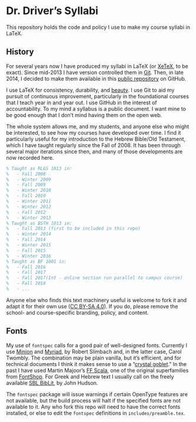 Dr. Driver’s Syllabi
====================

This repository holds the code and policy I use to make my course
syllabi in LaTeX.

History
-------

For several years now I have produced my syllabi in LaTeX (or [XeTeX][],
to be exact). Since mid-2013 I have version controlled them in [Git][].
Then, in late 2014, I decided to make them available in this [public
repository][repo] on GitHub.

I use LaTeX for consistency, durability, and [beauty][]. I use Git to
aid my pursuit of continuous improvement, particularly in the
foundational courses that I teach year in and year out. I use GitHub in
the interest of accountability. To my mind a syllabus is a public
document. I want mine to be good enough that I don’t mind having them on
the open web.

The whole system allows me, and my students, and anyone else who might
be interested, to see how my courses have developed over time. I find it
particularly useful for my introduction to the Hebrew Bible/Old
Testament, which I have taught regularly since the Fall of 2008. It has
been through several major iterations since then, and many of those
developments are now recorded here.

```tex
% Taught as RLGS 1013 in:
%   - Fall 2008
%   - Winter 2009
%   - Fall 2009
%   - Winter 2010
%   - Fall 2010
%   - Winter 2011
%   - Winter 2012
%   - Fall 2012
%   - Winter 2013
% Taught as BSTH 1013 in:
%   - Fall 2013 (first to be included in this repo)
%   - Winter 2014
%   - Fall 2014
%   - Winter 2015
%   - Fall 2015
%   - Winter 2016
% Taught as BF 1001 in:
%   - Fall 2016
%   - Fall 2017
%   - Fall 2017(Int - online section run parallel to campus course)
%   - Fall 2018
%   - ...

```

Anyone else who finds this text machinery useful is welcome to fork it
and adapt it for their own use ([CC BY-SA 4.0][license]). If you do,
please remove the school- and course-specific branding, policy, and
content.


Fonts
-----

My use of `fontspec` calls for a good pair of well-designed fonts.
Currently I use [Minion][] and [Myriad][], by Robert Slimbach and, in
the latter case, Carol Twombly. The combination may be plain vanilla,
but it’s efficient, and for technical documents I think it makes sense
to use a “[crystal goblet][goblet].” In the past I have used Martin
Majoor’s [FF Scala][FFS], one of the original superfamilies from
[FontShop][FSS]. For Greek and Hebrew text I usually call on the freely
available [SBL BibLit][SBL], by John Hudson.

The `fontspec` package will issue warnings if certain OpenType features
are not available, but the build process will halt if the specified
fonts are not available to it. Any who fork this repo will need to have
the correct fonts installed, or else to edit the `fontspec` definitions
in `includes/preamble.tex`.

[XeTeX]: https://en.wikipedia.org/wiki/XeTeX
[Git]: https://git-scm.com
[repo]: https://github.com/danieldriver/Syllabi
[beauty]: http://www.nitens.org/taraborelli/latex
[license]: https://creativecommons.org/licenses/by-sa/4.0/
[Minion]: https://en.wikipedia.org/wiki/Minion_(typeface)
[Myriad]: https://en.wikipedia.org/wiki/Myriad_(typeface)
[goblet]: http://www.typographia.org/1999/graphion/crystal-goblet.html
[FFS]: http://scalafont.com
[FSS]: https://www.fontshop.com/superfamilies/ff-scala
[SBL]: http://www.sbl-site.org/educational/biblicalfonts.aspx

